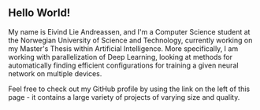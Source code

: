 ## Hello World!

My name is Eivind Lie Andreassen, and I'm a Computer Science student at the Norwegian University of Science and Technology, currently working on my Master's Thesis within Artificial Intelligence. More specifically, I am working with parallelization of Deep Learning, looking at methods for automatically finding efficient configurations for training a given neural network on multiple devices.

Feel free to check out my GitHub profile by using the link on the left of this page - it contains a large variety of projects of varying size and quality.

